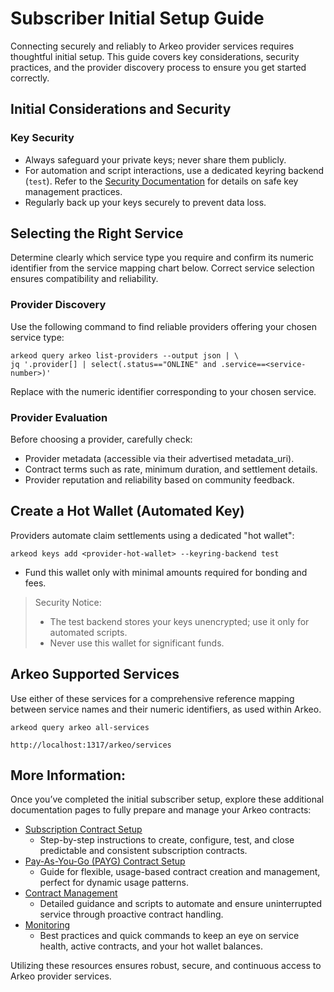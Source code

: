 # Subscriber Initial Setup Guide

Connecting securely and reliably to Arkeo provider services requires thoughtful initial setup. This guide covers key considerations, security practices, and the provider discovery process to ensure you get started correctly.

## Initial Considerations and Security

### Key Security

- Always safeguard your private keys; never share them publicly.
- For automation and script interactions, use a dedicated keyring backend (`test`). Refer to the [Security Documentation](#) for details on safe key management practices.
- Regularly back up your keys securely to prevent data loss.

## Selecting the Right Service

Determine clearly which service type you require and confirm its numeric identifier from the service mapping chart below. Correct service selection ensures compatibility and reliability.

### Provider Discovery

Use the following command to find reliable providers offering your chosen service type:

```
arkeod query arkeo list-providers --output json | \
jq '.provider[] | select(.status=="ONLINE" and .service==<service-number>)'
```

Replace <service-number> with the numeric identifier corresponding to your chosen service.

### Provider Evaluation

Before choosing a provider, carefully check:
- Provider metadata (accessible via their advertised metadata_uri).
- Contract terms such as rate, minimum duration, and settlement details.
- Provider reputation and reliability based on community feedback.

## Create a Hot Wallet (Automated Key)

Providers automate claim settlements using a dedicated "hot wallet":

```
arkeod keys add <provider-hot-wallet> --keyring-backend test
```

- Fund this wallet only with minimal amounts required for bonding and fees.

> Security Notice:
> - The test backend stores your keys unencrypted; use it only for automated scripts.
> - Never use this wallet for significant funds.

## Arkeo Supported Services

Use either of these services for a comprehensive reference mapping between service names and their numeric identifiers, as used within Arkeo.

```
arkeod query arkeo all-services
```
```
http://localhost:1317/arkeo/services
```

## More Information:
Once you’ve completed the initial subscriber setup, explore these additional documentation pages to fully prepare and manage your Arkeo contracts:
- [Subscription Contract Setup](setup-subscription.md)
  - Step-by-step instructions to create, configure, test, and close predictable and consistent subscription contracts.
- [Pay-As-You-Go (PAYG) Contract Setup](setup-payg.md)
  - Guide for flexible, usage-based contract creation and management, perfect for dynamic usage patterns.
- [Contract Management](contract-management.md)
  - Detailed guidance and scripts to automate and ensure uninterrupted service through proactive contract handling.
- [Monitoring](monitoring.md)
  - Best practices and quick commands to keep an eye on service health, active contracts, and your hot wallet balances.

Utilizing these resources ensures robust, secure, and continuous access to Arkeo provider services.